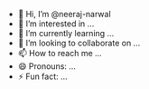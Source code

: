 - 👋 Hi, I’m @neeraj-narwal
- 👀 I’m interested in ...
- 🌱 I’m currently learning ...
- 💞️ I’m looking to collaborate on ...
- 📫 How to reach me ...
- 😄 Pronouns: ...
- ⚡ Fun fact: ...

<!---
neeraj-narwal/neeraj-narwal is a ✨ special ✨ repository because its `README.md` (this file) appears on your GitHub profile.
You can click the Preview link to take a look at your changes.
--->
